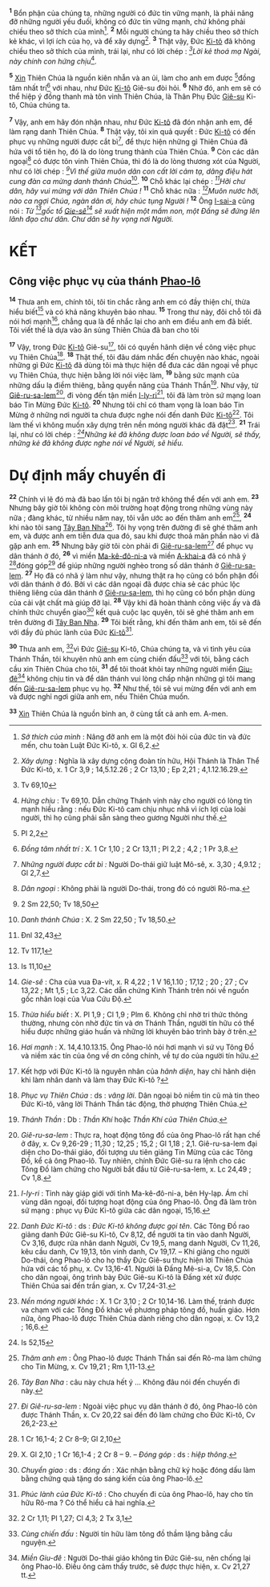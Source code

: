<sup><b>1</b></sup> Bổn phận của chúng ta, những người có đức tin vững mạnh, là phải nâng đỡ những người yếu đuối, không có đức tin vững mạnh, chứ không phải chiều theo sở thích của mình[^1-545913e3-d370-4a3c-bb07-c01792d8e716]. <sup><b>2</b></sup> Mỗi người chúng ta hãy chiều theo sở thích kẻ khác, vì lợi ích của họ, và để xây dựng[^2-545913e3-d370-4a3c-bb07-c01792d8e716]. <sup><b>3</b></sup> Thật vậy, Đức [Ki-tô]() đã không chiều theo sở thích của mình, trái lại, như có lời chép : *[^1@-545913e3-d370-4a3c-bb07-c01792d8e716]Lời kẻ thoá mạ Ngài, này chính con hứng chịu*[^3-545913e3-d370-4a3c-bb07-c01792d8e716].

<sup><b>5</b></sup> [Xin]() Thiên Chúa là nguồn kiên nhẫn và an ủi, làm cho anh em được [^2@-545913e3-d370-4a3c-bb07-c01792d8e716]đồng tâm nhất trí[^5-545913e3-d370-4a3c-bb07-c01792d8e716] với nhau, như Đức [Ki-tô]() Giê-su đòi hỏi. <sup><b>6</b></sup> Nhờ đó, anh em sẽ có thể hiệp ý đồng thanh mà tôn vinh Thiên Chúa, là Thân Phụ Đức [Giê-su]() Ki-tô, Chúa chúng ta.

<sup><b>7</b></sup> Vậy, anh em hãy đón nhận nhau, như Đức [Ki-tô]() đã đón nhận anh em, để làm rạng danh Thiên Chúa. <sup><b>8</b></sup> Thật vậy, tôi xin quả quyết : Đức [Ki-tô]() có đến phục vụ những người được cắt bì[^6-545913e3-d370-4a3c-bb07-c01792d8e716], để thực hiện những gì Thiên Chúa đã hứa với tổ tiên họ, đó là do lòng trung thành của Thiên Chúa. <sup><b>9</b></sup> Còn các dân ngoại[^7-545913e3-d370-4a3c-bb07-c01792d8e716] có được tôn vinh Thiên Chúa, thì đó là do lòng thương xót của Người, như có lời chép : *[^3@-545913e3-d370-4a3c-bb07-c01792d8e716]Vì thế giữa muôn dân con cất lời cảm tạ, dâng điệu hát cung đàn ca mừng danh thánh Chúa*[^8-545913e3-d370-4a3c-bb07-c01792d8e716]. <sup><b>10</b></sup> Chỗ khác lại chép : *[^4@-545913e3-d370-4a3c-bb07-c01792d8e716]Hỡi chư dân, hãy vui mừng với dân Thiên Chúa !* <sup><b>11</b></sup> Chỗ khác nữa : *[^5@-545913e3-d370-4a3c-bb07-c01792d8e716]Muôn nước hỡi, nào ca ngợi Chúa, ngàn dân ơi, hãy chúc tụng Người !* <sup><b>12</b></sup> Ông [I-sai-a]() cũng nói : *Từ [^6@-545913e3-d370-4a3c-bb07-c01792d8e716]gốc tổ [Gie-sê]()[^9-545913e3-d370-4a3c-bb07-c01792d8e716] sẽ xuất hiện một mầm non, một Đấng sẽ đứng lên lãnh đạo chư dân. Chư dân sẽ hy vọng nơi Người.*

# KẾT

## Công việc phục vụ của thánh [Phao-lô]()
<sup><b>14</b></sup> Thưa anh em, chính tôi, tôi tin chắc rằng anh em có đầy thiện chí, thừa hiểu biết[^11-545913e3-d370-4a3c-bb07-c01792d8e716] và có khả năng khuyên bảo nhau. <sup><b>15</b></sup> Trong thư này, đôi chỗ tôi đã nói hơi mạnh[^12-545913e3-d370-4a3c-bb07-c01792d8e716], chẳng qua là để nhắc lại cho anh em điều anh em đã biết. Tôi viết thế là dựa vào ân sủng Thiên Chúa đã ban cho tôi

<sup><b>17</b></sup> Vậy, trong Đức [Ki-tô]() Giê-su[^14-545913e3-d370-4a3c-bb07-c01792d8e716], tôi có quyền hãnh diện về công việc phục vụ Thiên Chúa[^15-545913e3-d370-4a3c-bb07-c01792d8e716]. <sup><b>18</b></sup> Thật thế, tôi đâu dám nhắc đến chuyện nào khác, ngoài những gì Đức [Ki-tô]() đã dùng tôi mà thực hiện để đưa các dân ngoại về phục vụ Thiên Chúa, thực hiện bằng lời nói việc làm, <sup><b>19</b></sup> bằng sức mạnh của những dấu lạ điềm thiêng, bằng quyền năng của Thánh Thần[^16-545913e3-d370-4a3c-bb07-c01792d8e716]. Như vậy, từ [Giê-ru-sa-lem]()[^17-545913e3-d370-4a3c-bb07-c01792d8e716], đi vòng đến tận miền [I-ly-ri]()[^18-545913e3-d370-4a3c-bb07-c01792d8e716], tôi đã làm tròn sứ mạng loan báo Tin Mừng Đức [Ki-tô](). <sup><b>20</b></sup> Nhưng tôi chỉ có tham vọng là loan báo Tin Mừng ở những nơi người ta chưa được nghe nói đến danh Đức [Ki-tô]()[^19-545913e3-d370-4a3c-bb07-c01792d8e716]. Tôi làm thế vì không muốn xây dựng trên nền móng người khác đã đặt[^20-545913e3-d370-4a3c-bb07-c01792d8e716]. <sup><b>21</b></sup> Trái lại, như có lời chép : *[^8@-545913e3-d370-4a3c-bb07-c01792d8e716]Những kẻ đã không được loan báo về Người, sẽ thấy, những kẻ đã không được nghe nói về Người, sẽ hiểu.*

# Dự định mấy chuyến đi
<sup><b>22</b></sup> Chính vì lẽ đó mà đã bao lần tôi bị ngăn trở không thể đến với anh em. <sup><b>23</b></sup> Nhưng bây giờ tôi không còn môi trường hoạt động trong những vùng này nữa ; đàng khác, từ nhiều năm nay, tôi vẫn ước ao đến thăm anh em[^21-545913e3-d370-4a3c-bb07-c01792d8e716], <sup><b>24</b></sup> khi nào tôi sang [Tây Ban Nha]()[^22-545913e3-d370-4a3c-bb07-c01792d8e716]. Tôi hy vọng trên đường đi sẽ ghé thăm anh em, và được anh em tiễn đưa qua đó, sau khi được thoả mãn phần nào vì đã gặp anh em. <sup><b>25</b></sup> Nhưng bây giờ tôi còn phải đi [Giê-ru-sa-lem]()[^23-545913e3-d370-4a3c-bb07-c01792d8e716] để phục vụ dân thánh ở đó, <sup><b>26</b></sup> vì miền [Ma-kê-đô-ni-a]() và miền [A-khai-a]() đã có nhã ý [^9@-545913e3-d370-4a3c-bb07-c01792d8e716]đóng góp[^24-545913e3-d370-4a3c-bb07-c01792d8e716] để giúp những người nghèo trong số dân thánh ở [Giê-ru-sa-lem](). <sup><b>27</b></sup> Họ đã có nhã ý làm như vậy, nhưng thật ra họ cũng có bổn phận đối với dân thánh ở đó. Bởi vì các dân ngoại đã được chia sẻ các phúc lộc thiêng liêng của dân thánh ở [Giê-ru-sa-lem](), thì họ cũng có bổn phận dùng của cải vật chất mà giúp đỡ lại. <sup><b>28</b></sup> Vậy khi đã hoàn thành công việc ấy và đã chính thức chuyển giao[^25-545913e3-d370-4a3c-bb07-c01792d8e716] kết quả cuộc lạc quyên, tôi sẽ ghé thăm anh em trên đường đi [Tây Ban Nha](). <sup><b>29</b></sup> Tôi biết rằng, khi đến thăm anh em, tôi sẽ đến với đầy đủ phúc lành của Đức [Ki-tô]()[^26-545913e3-d370-4a3c-bb07-c01792d8e716].

<sup><b>30</b></sup> Thưa anh em, [^10@-545913e3-d370-4a3c-bb07-c01792d8e716]vì Đức [Giê-su]() Ki-tô, Chúa chúng ta, và vì tình yêu của Thánh Thần, tôi khuyên nhủ anh em cùng chiến đấu[^27-545913e3-d370-4a3c-bb07-c01792d8e716] với tôi, bằng cách cầu xin Thiên Chúa cho tôi, <sup><b>31</b></sup> để tôi thoát khỏi tay những người miền [Giu-đê]()[^28-545913e3-d370-4a3c-bb07-c01792d8e716] không chịu tin và để dân thánh vui lòng chấp nhận những gì tôi mang đến [Giê-ru-sa-lem]() phục vụ họ. <sup><b>32</b></sup> Như thế, tôi sẽ vui mừng đến với anh em và được nghỉ ngơi giữa anh em, nếu Thiên Chúa muốn.

<sup><b>33</b></sup> [Xin]() Thiên Chúa là nguồn bình an, ở cùng tất cả anh em. A-men.

[^1-545913e3-d370-4a3c-bb07-c01792d8e716]: *Sở thích của mình* : Nâng đỡ anh em là một đòi hỏi của đức tin và đức mến, chu toàn Luật Đức Ki-tô, x. Gl 6,2.
[^2-545913e3-d370-4a3c-bb07-c01792d8e716]: *Xây dựng* : Nghĩa là xây dựng cộng đoàn tín hữu, Hội Thánh là Thân Thể Đức Ki-tô, x. 1 Cr 3,9 ; 14,5.12.26 ; 2 Cr 13,10 ; Ep 2,21 ; 4,1.12.16.29.
[^3-545913e3-d370-4a3c-bb07-c01792d8e716]: *Hứng chịu* : Tv 69,10. Dẫn chứng Thánh vịnh này cho người có lòng tin mạnh hiểu rằng : nếu Đức Ki-tô cam chịu nhục nhã vì ích lợi của loài người, thì họ cũng phải sẵn sàng theo gương Người như thế.
[^5-545913e3-d370-4a3c-bb07-c01792d8e716]: *Đồng tâm nhất trí :* X. 1 Cr 1,10 ; 2 Cr 13,11 ; Pl 2,2 ; 4,2 ; 1 Pr 3,8.
[^6-545913e3-d370-4a3c-bb07-c01792d8e716]: *Những người được cắt bì :* Người Do-thái giữ luật Mô-sê, x. 3,30 ; 4,9.12 ; Gl 2,7.
[^7-545913e3-d370-4a3c-bb07-c01792d8e716]: *Dân ngoại* : Không phải là người Do-thái, trong đó có người Rô-ma.
[^8-545913e3-d370-4a3c-bb07-c01792d8e716]: *Danh thánh Chúa* : X. 2 Sm 22,50 ; Tv 18,50.
[^9-545913e3-d370-4a3c-bb07-c01792d8e716]: *Gie-sê* : Cha của vua Đa-vít, x. R 4,22 ; 1 V 16,1.10 ; 17,12 ; 20 ; 27 ; Cv 13,22 ; Mt 1,5 ; Lc 3,22. Các dẫn chứng Kinh Thánh trên nói về nguồn gốc nhân loại của Vua Cứu Độ.
[^11-545913e3-d370-4a3c-bb07-c01792d8e716]: *Thừa hiểu biết* : X. Pl 1,9 ; Cl 1,9 ; Plm 6. Không chỉ nhờ tri thức thông thường, nhưng còn nhờ đức tin và ơn Thánh Thần, người tín hữu có thể hiểu được những giáo huấn và những lời khuyên bảo trình bày ở trên.
[^12-545913e3-d370-4a3c-bb07-c01792d8e716]: *Hơi mạnh* : X. 14,4.10.13.15. Ông Phao-lô nói hơi mạnh vì sứ vụ Tông Đồ và niềm xác tín của ông về ơn công chính, về tự do của người tín hữu.
[^14-545913e3-d370-4a3c-bb07-c01792d8e716]: Kết hợp với Đức Ki-tô là nguyên nhân của *hãnh diện*, hay chỉ hãnh diện khi làm nhân danh và làm thay Đức Ki-tô ?
[^15-545913e3-d370-4a3c-bb07-c01792d8e716]: *Phục vụ Thiên Chúa* : ds : *vâng lời*. Dân ngoại bỏ niềm tin cũ mà tin theo Đức Ki-tô, vâng lời Thánh Thần tác động, thờ phượng Thiên Chúa.
[^16-545913e3-d370-4a3c-bb07-c01792d8e716]: *Thánh Thần* : Db : *Thần Khí* hoặc *Thần Khí của Thiên Chúa*.
[^17-545913e3-d370-4a3c-bb07-c01792d8e716]: *Giê-ru-sa-lem* : Thực ra, hoạt động tông đồ của ông Phao-lô rất hạn chế ở đây, x. Cv 9,26-29 ; 11,30 ; 12,25 ; 15,2 ; Gl 1,18 ; 2,1. Giê-ru-sa-lem đại diện cho Do-thái giáo, đối tượng ưu tiên giảng Tin Mừng của các Tông Đồ, kể cả ông Phao-lô. Tuy nhiên, chính Đức Giê-su ra lệnh cho các Tông Đồ làm chứng cho Người bắt đầu từ Giê-ru-sa-lem, x. Lc 24,49 ; Cv 1,8.
[^18-545913e3-d370-4a3c-bb07-c01792d8e716]: *I-ly-ri* : Tỉnh này giáp giới với tỉnh Ma-kê-đô-ni-a, bên Hy-lạp. Ám chỉ vùng dân ngoại, đối tượng hoạt động của ông Phao-lô. Ông đã làm tròn sứ mạng : phục vụ Đức Ki-tô giữa các dân ngoại, 15,16.
[^19-545913e3-d370-4a3c-bb07-c01792d8e716]: *Danh Đức Ki-tô* : ds : *Đức Ki-tô không được gọi tên*. Các Tông Đồ rao giảng danh Đức Giê-su Ki-tô, Cv 8,12, để người ta tin vào danh Người, Cv 3,16, được rửa nhân danh Người, Cv 19,5, mang danh Người, Cv 11,26, kêu cầu danh, Cv 19,13, tôn vinh danh, Cv 19,17. – Khi giảng cho người Do-thái, ông Phao-lô cho họ thấy Đức Giê-su thực hiện lời Thiên Chúa hứa với các tổ phụ, x. Cv 13,16-41. Người là Đấng Mê-si-a, Cv 18,5. Còn cho dân ngoại, ông trình bày Đức Giê-su Ki-tô là Đấng xét xử được Thiên Chúa sai đến trần gian, x. Cv 17,24-31.
[^20-545913e3-d370-4a3c-bb07-c01792d8e716]: *Nền móng người khác* : X. 1 Cr 3,10 ; 2 Cr 10,14-16. Làm thế, tránh được va chạm với các Tông Đồ khác về phương pháp tông đồ, huấn giáo. Hơn nữa, ông Phao-lô được Thiên Chúa dành riêng cho dân ngoại, x. Cv 13,2 ; 16,6.
[^21-545913e3-d370-4a3c-bb07-c01792d8e716]: *Thăm anh em* : Ông Phao-lô được Thánh Thần sai đến Rô-ma làm chứng cho Tin Mừng, x. Cv 19,21 ; Rm 1,11-13.
[^22-545913e3-d370-4a3c-bb07-c01792d8e716]: *Tây Ban Nha* : câu này chưa hết ý ... Không đâu nói đến chuyến đi này.
[^23-545913e3-d370-4a3c-bb07-c01792d8e716]: *Đi Giê-ru-sa-lem* : Ngoài việc phục vụ dân thánh ở đó, ông Phao-lô còn được Thánh Thần, x. Cv 20,22 sai đến đó làm chứng cho Đức Ki-tô, Cv 26,2-23.
[^24-545913e3-d370-4a3c-bb07-c01792d8e716]: X. Gl 2,10 ; 1 Cr 16,1-4 ; 2 Cr 8 – 9. – *Đóng góp* : ds : *hiệp thông*.
[^25-545913e3-d370-4a3c-bb07-c01792d8e716]: *Chuyển giao* : ds : *đóng ấn* : Xác nhận bằng chữ ký hoặc đóng dấu làm bằng chứng quà tặng do sáng kiến của ông Phao-lô.
[^26-545913e3-d370-4a3c-bb07-c01792d8e716]: *Phúc lành của Đức Ki-tô* : Cho chuyến đi của ông Phao-lô, hay cho tín hữu Rô-ma ? Có thể hiểu cả hai nghĩa.
[^27-545913e3-d370-4a3c-bb07-c01792d8e716]: *Cùng chiến đấu* : Người tín hữu làm tông đồ thầm lặng bằng cầu nguyện.
[^28-545913e3-d370-4a3c-bb07-c01792d8e716]: *Miền Giu-đê* : Người Do-thái giáo không tin Đức Giê-su, nên chống lại ông Phao-lô. Điều ông cảm thấy trước, sẽ được thực hiện, x. Cv 21,27 tt.
[^1@-545913e3-d370-4a3c-bb07-c01792d8e716]: Tv 69,10
[^2@-545913e3-d370-4a3c-bb07-c01792d8e716]: Pl 2,2
[^3@-545913e3-d370-4a3c-bb07-c01792d8e716]: 2 Sm 22,50; Tv 18,50
[^4@-545913e3-d370-4a3c-bb07-c01792d8e716]: Đnl 32,43
[^5@-545913e3-d370-4a3c-bb07-c01792d8e716]: Tv 117,1
[^6@-545913e3-d370-4a3c-bb07-c01792d8e716]: Is 11,10
[^8@-545913e3-d370-4a3c-bb07-c01792d8e716]: Is 52,15
[^9@-545913e3-d370-4a3c-bb07-c01792d8e716]: 1 Cr 16,1-4; 2 Cr 8–9; Gl 2,10
[^10@-545913e3-d370-4a3c-bb07-c01792d8e716]: 2 Cr 1,11; Pl 1,27; Cl 4,3; 2 Tx 3,1